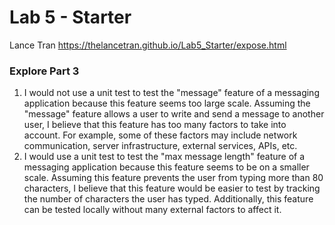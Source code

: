 # Lab 5 - Starter

Lance Tran
https://thelancetran.github.io/Lab5_Starter/expose.html

### Explore Part 3
1. I would not use a unit test to test the "message" feature of a messaging application because this feature seems too large scale. Assuming the "message" feature allows a user to write and send a message to another user, I believe that this feature has too many factors to take into account. For example, some of these factors may include network communication, server infrastructure, external services, APIs, etc. 
2. I would use a unit test to test the "max message length" feature of a messaging application because this feature seems to be on a smaller scale. Assuming this feature prevents the user from typing more than 80 characters, I believe that this feature would be easier to test by tracking the number of characters the user has typed. Additionally, this feature can be tested locally without many external factors to affect it. 